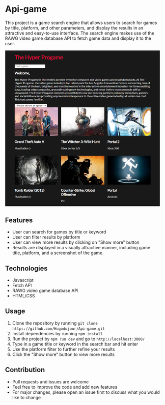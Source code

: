 # Api-game

This project is a game search engine that allows users to search for games by title, platform, and other parameters, and display the results in an attractive and easy-to-use interface. The search engine makes use of the RAWG video game database API to fetch game data and display it to the user.

![Alt text](hugo.png?raw=true "Optional Title")

## Features

- User can search for games by title or keyword
- User can filter results by platform
- User can view more results by clicking on "Show more" button
- Results are displayed in a visually attractive manner, including game title, platform, and a screenshot of the game.

## Technologies

- Javascript
- Fetch API
- RAWG video game database API
- HTML/CSS

## Usage

1. Clone the repository by running  `git clone https://github.com/Hugodujour/Api-game.git`
2. Install dependencies by running `npm install`
3. Run the project by `npm run dev` and go to `http://localhost:3000/`
4. Type in a game title or keyword in the search bar and hit enter
5. Use the platform filter to further refine your results
6. Click the "Show more" button to view more results

## Contribution

- Pull requests and issues are welcome
- Feel free to improve the code and add new features
- For major changes, please open an issue first to discuss what you would like to change
